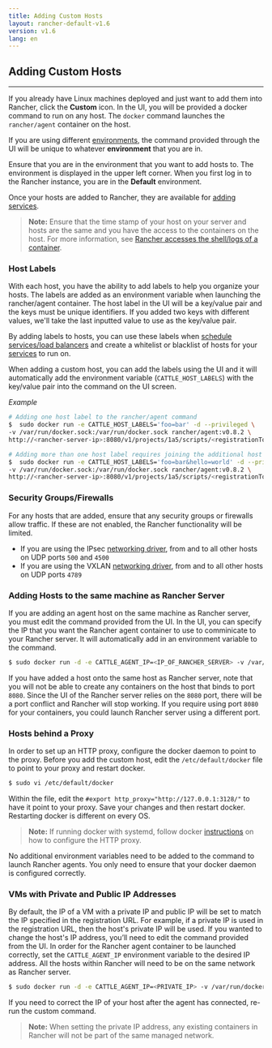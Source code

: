 ```yaml
---
title: Adding Custom Hosts
layout: rancher-default-v1.6
version: v1.6
lang: en
---
```


## Adding Custom Hosts
---

If you already have Linux machines deployed and just want to add them into Rancher, click the **Custom** icon. In the UI, you will be provided a docker command to run on any host. The `docker` command launches the `rancher/agent` container on the host.

If you are using different [environments]({{site.baseurl}}/rancher/{{page.version}}/{{page.lang}}/environments/), the command provided through the UI will be unique to whatever **environment** that you are in.

Ensure that you are in the environment that you want to add hosts to. The environment is displayed in the upper left corner. When you first log in to the Rancher instance, you are in the **Default** environment.

Once your hosts are added to Rancher, they are available for [adding services]({{site.baseurl}}/rancher/{{page.version}}/{{page.lang}}/cattle/adding-services/).

> **Note:** Ensure that the time stamp of your host on your server and hosts are the same and you have the access to the containers on the host. For more information, see [Rancher accesses the shell/logs of a container]({{site.baseurl}}/rancher/{{page.version}}/{{page.lang}}/faqs/troubleshooting/#container-access).

### Host Labels

With each host, you have the ability to add labels to help you organize your hosts. The labels are added as an environment variable when launching the rancher/agent container. The host label in the UI will be a key/value pair and the keys must be unique identifiers. If you added two keys with different values, we'll take the last inputted value to use as the key/value pair.

By adding labels to hosts, you can use these labels when [schedule services/load balancers]({{site.baseurl}}/rancher/{{page.version}}/{{page.lang}}/cattle/scheduling/) and create a whitelist or blacklist of hosts for your [services]({{site.baseurl}}/rancher/{{page.version}}/{{page.lang}}/cattle/adding-services/) to run on.

When adding a custom host, you can add the labels using the UI and it will automatically add the environment variable (`CATTLE_HOST_LABELS`) with the key/value pair into the command on the UI screen.

_Example_

```bash
# Adding one host label to the rancher/agent command
$  sudo docker run -e CATTLE_HOST_LABELS='foo=bar' -d --privileged \
-v /var/run/docker.sock:/var/run/docker.sock rancher/agent:v0.8.2 \
http://<rancher-server-ip>:8080/v1/projects/1a5/scripts/<registrationToken>

# Adding more than one host label requires joining the additional host labels with an `&`
$  sudo docker run -e CATTLE_HOST_LABELS='foo=bar&hello=world' -d --privileged \
-v /var/run/docker.sock:/var/run/docker.sock rancher/agent:v0.8.2 \
http://<rancher-server-ip>:8080/v1/projects/1a5/scripts/<registrationToken>
```

### Security Groups/Firewalls

For any hosts that are added, ensure that any security groups or firewalls allow traffic. If these are not enabled, the Rancher functionality will be limited.

* If you are using the IPsec [networking driver]({{site.baseurl}}/rancher/{{page.version}}/{{page.lang}}/rancher-services/networking/), from and to all other hosts on UDP ports `500` and `4500`
* If you are using the VXLAN [networking driver]({{site.baseurl}}/rancher/{{page.version}}/{{page.lang}}/rancher-services/networking/), from and to all other hosts on UDP ports `4789`

<a id="samehost"></a>

### Adding Hosts to the same machine as Rancher Server

If you are adding an agent host on the same machine as Rancher server, you must edit the command provided from the UI. In the UI, you can specify the IP that you want the Rancher agent container to use to comminicate to your Rancher server. It will automatically add in an environment variable to the command.

```bash
$ sudo docker run -d -e CATTLE_AGENT_IP=<IP_OF_RANCHER_SERVER> -v /var/run/docker....
```

If you have added a host onto the same host as Rancher server, note that you will not be able to create any containers on the host that binds to port `8080`. Since the UI of the Rancher server relies on the `8080` port, there will be a port conflict and Rancher will stop working. If you require using port `8080` for your containers, you could launch Rancher server using a different port.

### Hosts behind a Proxy

In order to set up an HTTP proxy, configure the docker daemon to point to the proxy. Before you add the custom host, edit the `/etc/default/docker` file to point to your proxy and restart docker.

```bash
$ sudo vi /etc/default/docker
```

Within the file, edit the `#export http_proxy="http://127.0.0.1:3128/"` to have it point to your proxy. Save your changes and then restart docker. Restarting docker is different on every OS.

> **Note:** If running docker with systemd, follow docker [instructions](https://docs.docker.com/articles/systemd/#http-proxy) on how to configure the HTTP proxy.

No additional environment variables need to be added to the command to launch Rancher agents. You only need to ensure that your docker daemon is configured correctly.

### VMs with Private and Public IP Addresses

By default, the IP of a VM with a private IP and public IP will be set to match the IP specified in the registration URL. For example, if a private IP is used in the registration URL, then the host's private IP will be used. If you wanted to change the host's IP address, you’ll need to edit the command provided from the UI. In order for the Rancher agent container to be launched correctly, set the `CATTLE_AGENT_IP` environment variable to the desired IP address. All the hosts within Rancher will need to be on the same network as Rancher server.

```bash
$ sudo docker run -d -e CATTLE_AGENT_IP=<PRIVATE_IP> -v /var/run/docker....
```

If you need to correct the IP of your host after the agent has connected, re-run the custom command.

> **Note:** When setting the private IP address, any existing containers in Rancher will not be part of the same managed network.
